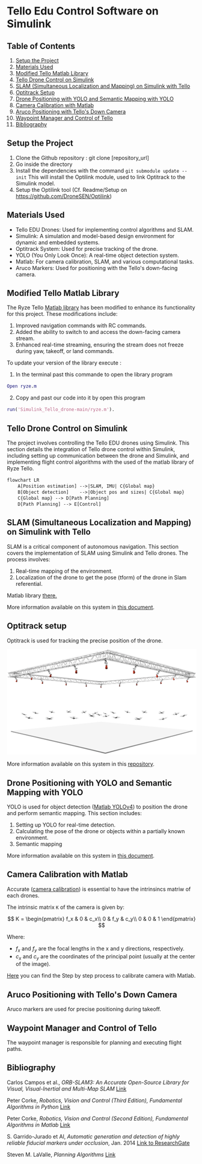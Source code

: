 # Tello Edu Control Software on Simulink

## Table of Contents

1. [Setup the Project](#setup-the-project)
2. [Materials Used](#materials-used)
3. [Modified Tello Matlab Library](#modified-tello-matlab-library)
4. [Tello Drone Control on Simulink](#tello-drone-control-on-simulink)
5. [SLAM (Simultaneous Localization and Mapping) on Simulink with Tello](#slam-on-simulink-with-tello)
6. [Optitrack Setup](#optitrack-setup)
7. [Drone Positioning with YOLO and Semantic Mapping with YOLO](#drone-positioning-with-yolo-and-Semantic-Mapping-with-YOLO)
8. [Camera Calibration with Matlab](#camera-calibration-with-matlab)
9. [Aruco Positioning with Tello's Down Camera](#aruco-positioning-with-tellos-down-camera)
10. [Waypoint Manager and Control of Tello](#waypoint-manager-and-control-of-tello)
11. [Bibliography](#bibliography)

## Setup the Project

1. Clone the Github repository : git clone [repository_url]
2. Go inside the directory
3. Install the dependencies with the command `git submodule update --init`
   This will install the Optilink module, used to link Optitrack to the Simulink model.
4. Setup the Optilink tool (Cf. Readme/Setup on https://github.com/DroneSEN/Optilink)

## Materials Used

- Tello EDU Drones: Used for implementing control algorithms and SLAM.
- Simulink: A simulation and model-based design environment for dynamic and embedded systems.
- Optitrack System: Used for precise tracking of the drone.
- YOLO (You Only Look Once): A real-time object detection system.
- Matlab: For camera calibration, SLAM, and various computational tasks.
- Aruco Markers: Used for positioning with the Tello's down-facing camera.

## Modified Tello Matlab Library

The Ryze Tello [Matlab library](https://fr.mathworks.com/help/matlab/ryzeio.html) has been modified to enhance its functionality for this project. These modifications include:

1. Improved navigation commands with RC commands.
2. Added the ability to switch to and access the down-facing camera stream.
3. Enhanced real-time streaming, ensuring the stream does not freeze during yaw, takeoff, or land commands.

To update your version of the library execute : 

1. In the terminal past this commande to open the library program 
```matlab
Open ryze.m
```
2. Copy and past our code into it by open this program 
```matlab
run('Simulink_Tello_drone-main/ryze.m').
```

## Tello Drone Control on Simulink

The project involves controlling the Tello EDU drones using Simulink. This section details the integration of Tello drone control within Simulink, including setting up communication between the drone and Simulink, and implementing flight control algorithms with the used of the matlab library of Ryze Tello.

```mermaid
flowchart LR
    A[Position estimation] -->|SLAM, IMU| C{Global map}
    B[Object detection]    -->|Object pos and sizes| C{Global map}
    C{Global map} --> D[Path Planning]
    D[Path Planning] --> E[Control]
```

## SLAM (Simultaneous Localization and Mapping) on Simulink with Tello

SLAM is a critical component of autonomous navigation. This section covers the implementation of SLAM using Simulink and Tello drones. The process involves:

1. Real-time mapping of the environment.
2. Localization of the drone to get the pose (tform) of the drone in Slam referential.

Matlab library [there.](https://fr.mathworks.com/help/vision/ref/monovslam.html)

More information available on this system in [this document](docs/SLAM.md).

## Optitrack setup

Optitrack is used for tracking the precise position of the drone. 

![Optitrack](docs/optitrack.png)

More information available on this system in this [repository](https://github.com/DroneSEN/Optilink).

## Drone Positioning with YOLO and Semantic Mapping with YOLO

YOLO is used for object detection ([Matlab YOLOv4](https://fr.mathworks.com/help/vision/ug/object-detection-using-yolov4-deep-learning.html)) to position the drone and perform semantic mapping. This section includes:

1. Setting up YOLO for real-time detection.
2. Calculating the pose of the drone or objects within a partially known environment.
3. Semantic mapping

More information available on this system in [this document](docs/ObjectDetection.md).

## Camera Calibration with Matlab

Accurate ([camera calibration](https://fr.mathworks.com/help/vision/camera-calibration.html)) is essential to have the intrinsincs matriw of each drones.

The intrinsic matrix `K` of the camera is given by:

$$
K = 
\begin{pmatrix}
f_x & 0 & c_x\\
0 & f_y & c_y\\
0 & 0   & 1
\end{pmatrix}
$$


Where:
- $f_x$ and $f_y$ are the focal lengths in the x and y directions, respectively.
- $c_x$ and $c_y$ are the coordinates of the principal point (usually at the center of the image).

[Here](docs/CalibrationCamera.md) you can find the Step by step process to calibrate camera with Matlab.

## Aruco Positioning with Tello's Down Camera

Aruco markers are used for precise positioning during takeoff. 

## Waypoint Manager and Control of Tello

The waypoint manager is responsible for planning and executing flight paths. 

## Bibliography

Carlos Campos et al., *ORB-SLAM3: An Accurate Open-Source Library for Visual, Visual-Inertial and Multi-Map SLAM* [Link](https://arxiv.org/pdf/2007.11898)

Peter Corke, *Robotics, Vision and Control (Third Edition), Fundamental Algorithms in Python* [Link](https://link.springer.com/book/10.1007/978-3-031-06469-2)

Peter Corke, *Robotics, Vision and Control (Second Edition), Fundamental Algorithms in Matlab* [Link](https://link.springer.com/book/10.1007/978-3-319-54413-7)

S. Garrido-Jurado et Al, *Automatic generation and detection of highly reliable fiducial markers under occlusion*, Jan. 2014 [Link to ResearchGate](https://www.researchgate.net/publication/260251570_Automatic_generation_and_detection_of_highly_reliable_fiducial_markers_under_occlusion)

Steven M. LaValle, *Planning Algorithms* [Link](https://lavalle.pl/planning/)
